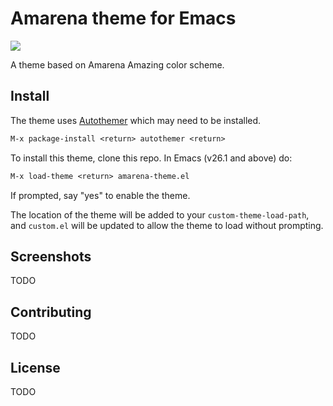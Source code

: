 # Amarena theme for Emacs

![](https://imgur.com/J5hkruW.png)

A theme based on Amarena Amazing color scheme.

## Install

The theme uses [Autothemer](https://github.com/jasonm23/autothemer) which may need to be installed.

```lisp
M-x package-install <return> autothemer <return>
```

To install this theme, clone this repo. In Emacs (v26.1 and above) do:

```lisp
M-x load-theme <return> amarena-theme.el
```

If prompted, say "yes" to enable the theme.

The location of the theme will be added to your `custom-theme-load-path`, and
`custom.el` will be updated to allow the theme to load without prompting.

## Screenshots

TODO

## Contributing

TODO

## License

TODO

